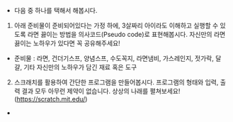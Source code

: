 - 다음 중 하나를 택해서 해봅시다.

1. 아래 준비물이 준비되어있다는 가정 하에, 3살짜리 아이라도 이해하고 실행할 수 있도록 라면 끓이는 방법을 의사코드(Pseudo code)로 표현해봅시다. 자신만의 라면끓이는 노하우가 있다면 꼭 공유해주세요!

- 준비물 : 라면, 건더기스프, 양념스프, 수도꼭지, 라면냄비, 가스레인지, 젓가락, 달걀, 기타 자신만의 노하우가 담긴 재료 혹은 도구

2. 스크래치를 활용하여 간단한 프로그램을 만들어봅시다. 프로그램의 형태와 입력, 출력 결과 모두 아무런 제약이 없습니다. 상상의 나래를 펼쳐보세요! (https://scratch.mit.edu/)

-
